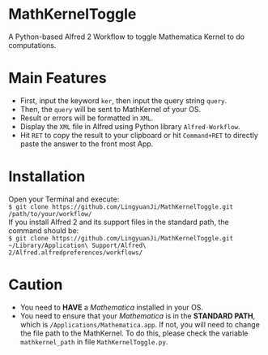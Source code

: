 # MathKernelToggle
A Python-based Alfred 2 Workflow to toggle Mathematica Kernel to do computations.

# Main Features
* First, input the keyword `ker`, then input the query string `query`.
* Then, the `query` will be sent to MathKernel of your OS.
* Result or errors will be formatted in `XML`.
* Display the `XML` file in Alfred using Python library `Alfred-Workflow`.
* Hit `RET` to copy the result to your clipboard or hit `Command+RET` to directly paste the answer to the front most App.

# Installation 
Open your Terminal and execute:  
`$ git clone https://github.com/LingyuanJi/MathKernelToggle.git /path/to/your/workflow/`  
If you install Alfred 2 and its support files in the standard path, the command should be:  
`$ git clone https://github.com/LingyuanJi/MathKernelToggle.git ~/Library/Application\ Support/Alfred\ 2/Alfred.alfredpreferences/workflows/`

# Caution
* You need to **HAVE** a *Mathematica* installed in your OS.
* You need to ensure that your *Mathematica* is in the **STANDARD PATH**, which is `/Applications/Mathematica.app`. If not, you will need to change the file path to the MathKernel. To do this, please check the variable `mathkernel_path` in file `MathKernelToggle.py`. 
